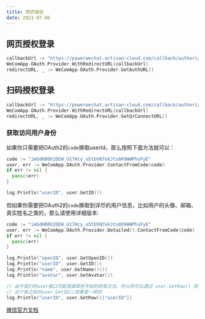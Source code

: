 ```yaml
---
title: 网页授权
date: 2021-07-06
---
```


## 网页授权登录



``` go
callbackUrl := "https://powerwechat.artisan-cloud.com/callback/authorized/user"
WeComApp.OAuth.Provider.WithRedirectURL(callbackUrl)
redirectURL, _ := WeComApp.OAuth.Provider.GetAuthURL()
```



## 扫码授权登录

``` go
callbackUrl := "https://powerwechat.artisan-cloud.com/callback/authorized/user"
WeComApp.OAuth.Provider.WithRedirectURL(callbackUrl)
redirectURL, _ := WeComApp.OAuth.Provider.GetQrConnectURL()
```



### 获取访问用户身份

如果你只需要把OAuth2的`code`换取userId，那么按照下面方法就可以：

``` go
code := "imGdHB0X2DEW_U17Hcy_o5tbhN7ekJts8K9WWPhuFyE"
user, err := WeComApp.OAuth.Provider.ContactFromCode(code)
if err != nil {
  panic(err)
}

log.Println("userID", user.GetID())
```

但如果你需要把OAuth2的`code`换取到详尽的用户信息，比如用户的头像、邮箱、真实姓名之类的，那么请使用详细版本:

``` go
code := "imGdHB0X2DEW_U17Hcy_o5tbhN7ekJts8K9WWPhuFyE"
user, err := WeComApp.OAuth.Provider.Detailed().ContactFromCode(code)
if err != nil {
  panic(err)
}

log.Println("openID", user.GetOpenID())
log.Println("userID", user.GetID())
log.Println("name", user.GetName()())
log.Println("avatar", user.GetAvatar())

// 由于我们的user接口可能遗漏某些字段的获取方法，所以你可以通过 user.GetRaw() 获取一个HashMap，
// 这个和之前的user.GetID()效果是一样的
log.Println("userID", user.GetRaw()["userID"])
```



[微信官方文档](https://open.work.weixin.qq.com/api/doc/90000/90135/91437)
